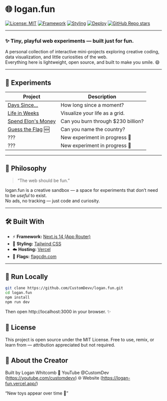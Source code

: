 # 🌐 logan.fun  
[![License: MIT](https://img.shields.io/badge/license-MIT-green.svg)](LICENSE)
[![Framework](https://img.shields.io/badge/built_with-Next.js_14-blue.svg)](https://nextjs.org/)
[![Styling](https://img.shields.io/badge/styling-Tailwind_CSS-38bdf8.svg)](https://tailwindcss.com/)
[![Deploy](https://img.shields.io/badge/hosted_on-Vercel-black.svg)](https://vercel.com/)
[![GitHub Repo stars](https://img.shields.io/github/stars/CustomDevv/logan.fun?style=social)](https://github.com/CustomDevv/logan.fun/stargazers)

---

### ✨ Tiny, playful web experiments — built just for fun.

A personal collection of interactive mini-projects exploring creative coding, data visualization, and little curiosities of the web.  
Everything here is lightweight, open source, and built to make you smile. 😄

---

## 🧩 Experiments

| Project | Description |
|----------|-------------|
| [Days Since…](https://logan-fun.vercel.app/days-since) | How long since a moment? |
| [Life in Weeks](https://logan-fun.vercel.app/life-weeks) | Visualize your life as a grid. |
| [Spend Elon's Money](https://logan-fun.vercel.app/spend-elon-money) | Can you burn through \$230 billion? |
| [Guess the Flag](https://logan-fun.vercel.app/guess-the-flag) 🆕 | Can you name the country? |
| ??? | New experiment in progress 👀 |
| ??? | New experiment in progress 👀 |

---

## 🧠 Philosophy

> “The web should be fun.”  

logan.fun is a creative sandbox — a space for experiments that don’t need to be *useful* to exist.  
No ads, no tracking — just code and curiosity.

---

## 🛠️ Built With

- ⚡ **Framework:** [Next.js 14 (App Router)](https://nextjs.org/)
- 🎨 **Styling:** [Tailwind CSS](https://tailwindcss.com/)
- ☁️ **Hosting:** [Vercel](https://vercel.com/)
- 🚩 **Flags:** [flagcdn.com](https://flagcdn.com)

---

## 🚀 Run Locally

```bash
git clone https://github.com/CustomDevv/logan.fun.git
cd logan.fun
npm install
npm run dev
```
Then open http://localhost:3000 in your browser. ✨

## 📜 License
This project is open source under the MIT License.
Free to use, remix, or learn from — attribution appreciated but not required.

## 👋 About the Creator
Built by Logan Whitcomb
🎥 YouTube @CustomDev (https://youtube.com/customdevv)
🌐 Website (https://logan-fun.vercel.app/)

“New toys appear over time 🚀”
